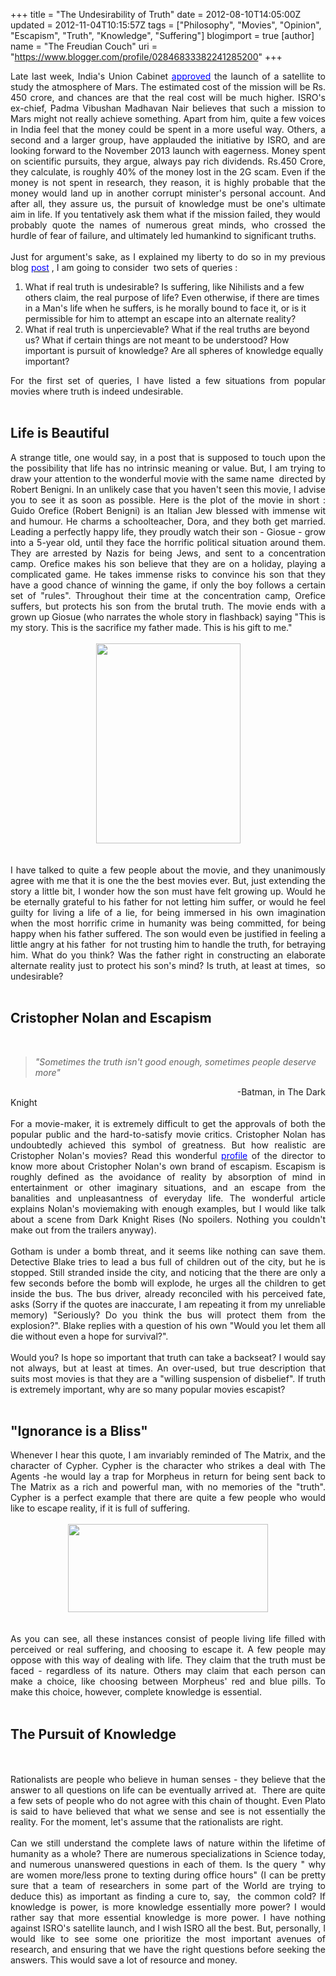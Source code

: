 +++
title = "The Undesirability of Truth"
date = 2012-08-10T14:05:00Z
updated = 2012-11-04T10:15:57Z
tags = ["Philosophy", "Movies", "Opinion", "Escapism", "Truth", "Knowledge", "Suffering"]
blogimport = true 
[author]
	name = "The Freudian Couch"
	uri = "https://www.blogger.com/profile/02846833382241285200"
+++

<div dir="ltr" style="text-align: left;" trbidi="on">
<div style="text-align: justify;">
Late last week, India's Union Cabinet <a href="http://tech2.in.com/news/science-and-technology/cabinet-approves-isros-mission-to-mars/356512" target="_blank"><span style="color: blue;">approved</span></a> the launch of a satellite to study the atmosphere of Mars. The estimated cost of the mission will be Rs. 450 crore, and chances are that the real cost will be much higher. ISRO's ex-chief, Padma Vibushan Madhavan Nair believes that such a mission to Mars might not really achieve something. Apart from him, quite a few voices in India feel that the money could be spent in a more useful way. Others, a second and a larger group, have applauded the initiative by ISRO, and are looking forward to the November 2013 launch with eagerness. Money spent on scientific pursuits, they argue, always pay rich dividends. Rs.450 Crore, they calculate, is roughly 40% of the money lost in the 2G scam. Even if the money is not spent in research, they reason, it is highly probable that the money would land up in another corrupt minister's personal account. And after all, they assure us, the pursuit of knowledge must be one's ultimate aim in life. If you tentatively ask them what if the mission failed, they would &nbsp; probably quote the names of numerous great minds, who crossed the hurdle of fear of failure, and ultimately led humankind to significant truths.</div>
<div style="text-align: justify;">
<br /></div>
<div style="text-align: justify;">
Just for argument's sake, as I explained my liberty to do so in my previous blog<span style="color: blue;"> <a href="http://www.adarsh89.blogspot.in/2012/08/the-important-of-being-fickle-minded.html" target="_blank"><span style="color: blue;">post</span></a></span> , I am going to consider &nbsp;two sets of queries :</div>
<ol style="text-align: left;">
<li>What if real truth is undesirable? Is&nbsp;suffering, like Nihilists and a few others claim, the real purpose of life? Even otherwise, if there are times in a Man's life when he suffers, is he morally bound to face it, or is it permissible for him to attempt an escape into an alternate reality?</li>
<li>What if real truth is&nbsp;unpercievable? What if the real truths are beyond us? What if certain things are not meant to be understood? How important is pursuit of knowledge? Are all spheres of knowledge equally important?</li>
</ol>
<div style="text-align: justify;">
For the first set of queries, I have listed a few situations from popular movies where truth is indeed undesirable.</div>
<br />
<h2>
Life is Beautiful</h2>
<div style="text-align: justify;">
A strange title, one would say, in a post that is supposed to touch upon the the possibility that life has no intrinsic meaning or value. But, I am trying to draw your attention to the wonderful movie with the same name &nbsp;directed by Robert Benigni. In an unlikely case that you haven't seen this movie, I advise you to see it as soon as possible. Here is the plot of the movie in short : Guido Orefice (Robert Benigni) is an Italian Jew blessed with immense wit and humour. He charms a schoolteacher, Dora, and they both get married. Leading a perfectly happy life, they proudly watch their son - Giosue - grow into a 5-year old, until they face the horrific political situation around them. They are arrested by Nazis for being Jews, and sent to a concentration camp. Orefice makes his son believe that they are on a holiday, playing a complicated game. He takes immense risks to convince his son that they have a good chance of winning the game, if only the boy follows a certain set of "rules". Throughout their time at the concentration camp, Orefice suffers, but protects his son from the brutal truth. The movie ends with a grown up Giosue (who narrates the whole story in flashback) saying "This is my story. This is the sacrifice my father made. This is his gift to me."</div>
<br />
<div class="separator" style="clear: both; text-align: center;">
<a href="https://blogger.googleusercontent.com/img/b/R29vZ2xl/AVvXsEjcr6GLG7CsOnxCKxGiBDdREnxbZZtHAsgAjDBK7XAJUDyYIKbJjabU-OEo9i0kG3hIzHSMlOAaiKs30XKi5C_HhOPfaQiPZMZMh0_s19ZJ-QGC5c6DdQ-WVAqKp1QlvhLHsbPVU0rQbdHn/s1600/LifeisBeatiful.jpg" imageanchor="1" style="margin-left: 1em; margin-right: 1em;"><img border="0" height="320" src="https://blogger.googleusercontent.com/img/b/R29vZ2xl/AVvXsEjcr6GLG7CsOnxCKxGiBDdREnxbZZtHAsgAjDBK7XAJUDyYIKbJjabU-OEo9i0kG3hIzHSMlOAaiKs30XKi5C_HhOPfaQiPZMZMh0_s19ZJ-QGC5c6DdQ-WVAqKp1QlvhLHsbPVU0rQbdHn/s320/LifeisBeatiful.jpg" width="231" /></a></div>
<br />
<br />
<div style="text-align: justify;">
I have talked to quite a few people about the movie, and they unanimously agree with me that it is one the the best movies ever. But, just extending the story a little bit, I wonder how the son must have felt growing up. Would he be eternally grateful to his father for not letting him suffer, or would he feel guilty for living a life of a lie, for being immersed in his own imagination when the most horrific crime in humanity was being committed, for being happy when his father suffered. The son would even be justified in feeling a little angry at his father &nbsp;for not trusting him to handle the truth, for betraying him. What do you think? Was the father right in constructing an elaborate alternate reality just to protect his son's mind? Is truth, at least at times, &nbsp;so undesirable?</div>
<br />
<h2>
Cristopher Nolan and Escapism</h2>
<br />
<blockquote class="tr_bq">
<i>"Sometimes the truth isn't good enough, sometimes people deserve more"</i></blockquote>
<div style="text-align: justify;">
&nbsp; &nbsp; &nbsp; &nbsp; &nbsp; &nbsp; &nbsp; &nbsp; &nbsp; &nbsp; &nbsp; &nbsp; &nbsp; &nbsp; &nbsp; &nbsp; &nbsp; &nbsp; &nbsp; &nbsp; &nbsp; &nbsp; &nbsp; &nbsp; &nbsp; &nbsp; &nbsp; &nbsp; &nbsp; &nbsp; &nbsp; &nbsp; &nbsp; &nbsp; &nbsp; &nbsp; &nbsp; &nbsp; &nbsp; &nbsp; &nbsp; &nbsp; &nbsp; &nbsp;-Batman, in The Dark Knight</div>
<br />
<div style="text-align: justify;">
For a movie-maker, it is extremely difficult to get the approvals of both the popular public and the hard-to-satisfy movie critics. Cristopher Nolan has undoubtedly achieved this symbol of greatness. But how realistic are Cristopher Nolan's movies? Read this wonderful <a href="http://www.readability.com/read?url=http%3A//www.bfi.org.uk/news/sightsound/christopher-nolan-escape-artist" target="_blank"><span style="color: blue;">profile</span></a>&nbsp;of the director to know more about Cristopher Nolan's own brand of escapism. Escapism is roughly defined as the avoidance of reality by absorption of mind in entertainment or other imaginary situations, and an escape from the banalities and&nbsp;unpleasantness&nbsp;of everyday life. The wonderful article explains Nolan's moviemaking with enough examples, but I&nbsp;would&nbsp;like talk about a scene from Dark Knight Rises (No spoilers. Nothing you couldn't make out from the trailers anyway).</div>
<div style="text-align: justify;">
<br /></div>
<div style="text-align: justify;">
Gotham is under a bomb threat, and it seems like nothing can save them. Detective Blake tries to lead a bus full of children out of the city, but he is stopped. Still stranded inside the city, and noticing that the there are only a few seconds before the bomb will explode, he urges all the children to get inside the bus. The bus driver, already reconciled with his&nbsp;perceived&nbsp;fate, asks&nbsp;(Sorry if the quotes are inaccurate, I am repeating it from my unreliable memory)&nbsp;"Seriously? Do you think the bus will protect them from the explosion?". Blake replies with a question of his own "Would you let them all die without even a hope for survival?".</div>
<div style="text-align: justify;">
<br /></div>
<div style="text-align: justify;">
Would you? Is hope so important that truth can take a backseat? I would say not always, but at least at times. An over-used, but true description that suits most movies is that they are a "willing suspension of disbelief". If truth is extremely important, why are so many popular movies escapist?</div>
<br />
<h2>
"Ignorance is a Bliss"</h2>
<div style="text-align: justify;">
Whenever I hear this quote, I am invariably reminded of The Matrix, and the character of Cypher. Cypher is the character who strikes a deal with The Agents -he would lay a trap for Morpheus in return for being sent back to The Matrix as a rich and powerful man, with no memories of the "truth". Cypher is a perfect example that there are quite a few people who would like to escape reality, if it is full of suffering.</div>
<br />
<div class="separator" style="clear: both; text-align: center;">
<a href="https://blogger.googleusercontent.com/img/b/R29vZ2xl/AVvXsEj54Z6fKo9W4POp7HGL-yl8EXMkYSQJc0rWjzRrqL5hfkClrGuXiKccZmVX7DXD7Q2k-hrkphrBs770dHK9ojjv5KfT89sKIRiVmrFsBqd-ZR06rZacThMmrnGXXWxPAKuEGmbsYvz0KfID/s1600/Cypher.png" imageanchor="1" style="margin-left: 1em; margin-right: 1em;"><img border="0" height="141" src="https://blogger.googleusercontent.com/img/b/R29vZ2xl/AVvXsEj54Z6fKo9W4POp7HGL-yl8EXMkYSQJc0rWjzRrqL5hfkClrGuXiKccZmVX7DXD7Q2k-hrkphrBs770dHK9ojjv5KfT89sKIRiVmrFsBqd-ZR06rZacThMmrnGXXWxPAKuEGmbsYvz0KfID/s320/Cypher.png" width="320" /></a></div>
<br />
<br />
<div style="text-align: justify;">
As you can see, all these instances consist of people living life filled with perceived&nbsp;or real suffering, and choosing to escape it. A few people may oppose with this way of dealing with life. They claim that the truth must be faced - regardless of its nature. Others may claim that each person can make a choice, like choosing between Morpheus' red and blue pills. To make this choice, however, complete knowledge is essential.</div>
<br />
<h2>
The Pursuit of Knowledge</h2>
<br />
<br />
<div style="text-align: justify;">
Rationalists are people who believe in human senses - they believe that the answer to all questions on life can be eventually arrived at. &nbsp;There are quite a few sets of people who do not agree with this chain of thought. Even Plato is said to have believed that what we sense and see is not essentially the reality. For the moment, let's assume that the rationalists are right.</div>
<div style="text-align: justify;">
<br /></div>
<div style="text-align: justify;">
Can we still understand the complete laws of nature within the lifetime of humanity as a whole? There are numerous specializations in Science today, and numerous unanswered questions in each of them. Is the query " why are women more/less prone to texting during office hours" (I can be pretty sure that a team of researchers in some part of the World are trying to deduce this) as important as finding a cure to, say, &nbsp;the common cold? If knowledge is power, is more knowledge essentially more power? I would rather say that more essential knowledge is more power. I have nothing against ISRO's&nbsp;satellite&nbsp;launch, and I wish ISRO all the best. But, personally, I would like to see some one prioritize the most important avenues of research, and ensuring that we have the right questions before seeking the answers. This would save a lot of resource and money.</div>
</div>

